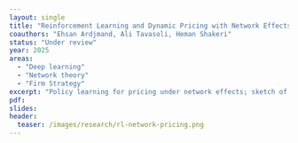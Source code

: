 ```yaml
---
layout: single
title: "Reinforcement Learning and Dynamic Pricing with Network Effects"
coauthors: "Ehsan Ardjmand, Ali Tavasoli, Heman Shakeri"
status: "Under review"
year: 2025
areas:
  - "Deep learning"
  - "Network theory"
  - "Firm Strategy"
excerpt: "Policy learning for pricing under network effects; sketch of regret bounds and simulation scaffold."
pdf:
slides:
header:
  teaser: /images/research/rl-network-pricing.png
---
```

